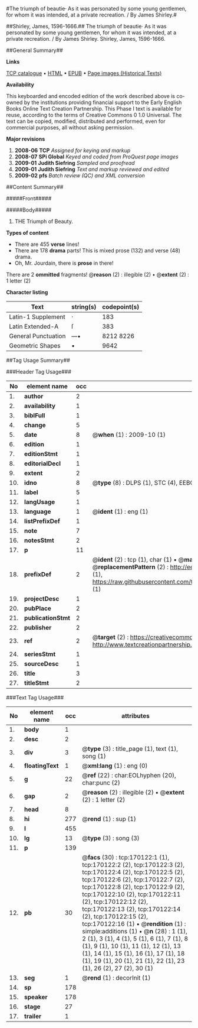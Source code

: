 #The triumph of beautie· As it was personated by some young gentlemen, for whom it was intended, at a private recreation. / By James Shirley.#

##Shirley, James, 1596-1666.##
The triumph of beautie· As it was personated by some young gentlemen, for whom it was intended, at a private recreation. / By James Shirley.
Shirley, James, 1596-1666.

##General Summary##

**Links**

[TCP catalogue](http://www.ota.ox.ac.uk/tcp/)  • 
[HTML](http://tei.it.ox.ac.uk/tcp/Texts-HTML/free/A93/A93180.html)  • 
[EPUB](http://tei.it.ox.ac.uk/tcp/Texts-EPUB/free/A93/A93180.epub) • 
[Page images (Historical Texts)](https://data.historicaltexts.jisc.ac.uk/view?pubId=eebo-99863487e&pageId=eebo-99863487e-170122-1)

**Availability**

This keyboarded and encoded edition of the
	       work described above is co-owned by the institutions
	       providing financial support to the Early English Books
	       Online Text Creation Partnership. This Phase I text is
	       available for reuse, according to the terms of Creative
	       Commons 0 1.0 Universal. The text can be copied,
	       modified, distributed and performed, even for
	       commercial purposes, all without asking permission.

**Major revisions**

1. __2008-06__ __TCP__ *Assigned for keying and markup*
1. __2008-07__ __SPi Global__ *Keyed and coded from ProQuest page images*
1. __2009-01__ __Judith Siefring__ *Sampled and proofread*
1. __2009-01__ __Judith Siefring__ *Text and markup reviewed and edited*
1. __2009-02__ __pfs__ *Batch review (QC) and XML conversion*

##Content Summary##

#####Front#####

#####Body#####

1. THE Triumph of Beauty.

**Types of content**

  * There are 455 **verse** lines!
  * There are 178 **drama** parts! This is mixed prose (132) and verse (48) drama.
  * Oh, Mr. Jourdain, there is **prose** in there!

There are 2 **ommitted** fragments! 
 @__reason__ (2) : illegible (2)  •  @__extent__ (2) : 1 letter (2)

**Character listing**


|Text|string(s)|codepoint(s)|
|---|---|---|
|Latin-1 Supplement|·|183|
|Latin Extended-A|ſ|383|
|General Punctuation|—•|8212 8226|
|Geometric Shapes|▪|9642|

##Tag Usage Summary##

###Header Tag Usage###

|No|element name|occ|attributes|
|---|---|---|---|
|1.|__author__|2||
|2.|__availability__|1||
|3.|__biblFull__|1||
|4.|__change__|5||
|5.|__date__|8| @__when__ (1) : 2009-10 (1)|
|6.|__edition__|1||
|7.|__editionStmt__|1||
|8.|__editorialDecl__|1||
|9.|__extent__|2||
|10.|__idno__|8| @__type__ (8) : DLPS (1), STC (4), EEBO-CITATION (1), PROQUEST (1), VID (1)|
|11.|__label__|5||
|12.|__langUsage__|1||
|13.|__language__|1| @__ident__ (1) : eng (1)|
|14.|__listPrefixDef__|1||
|15.|__note__|7||
|16.|__notesStmt__|2||
|17.|__p__|11||
|18.|__prefixDef__|2| @__ident__ (2) : tcp (1), char (1)  •  @__matchPattern__ (2) : ([0-9\-]+):([0-9IVX]+) (1), (.+) (1)  •  @__replacementPattern__ (2) : http://eebo.chadwyck.com/downloadtiff?vid=$1&page=$2 (1), https://raw.githubusercontent.com/textcreationpartnership/Texts/master/tcpchars.xml#$1 (1)|
|19.|__projectDesc__|1||
|20.|__pubPlace__|2||
|21.|__publicationStmt__|2||
|22.|__publisher__|2||
|23.|__ref__|2| @__target__ (2) : https://creativecommons.org/publicdomain/zero/1.0/ (1), http://www.textcreationpartnership.org/docs/. (1)|
|24.|__seriesStmt__|1||
|25.|__sourceDesc__|1||
|26.|__title__|3||
|27.|__titleStmt__|2||


###Text Tag Usage###

|No|element name|occ|attributes|
|---|---|---|---|
|1.|__body__|1||
|2.|__desc__|2||
|3.|__div__|3| @__type__ (3) : title_page (1), text (1), song (1)|
|4.|__floatingText__|1| @__xml:lang__ (1) : eng (0)|
|5.|__g__|22| @__ref__ (22) : char:EOLhyphen (20), char:punc (2)|
|6.|__gap__|2| @__reason__ (2) : illegible (2)  •  @__extent__ (2) : 1 letter (2)|
|7.|__head__|8||
|8.|__hi__|277| @__rend__ (1) : sup (1)|
|9.|__l__|455||
|10.|__lg__|13| @__type__ (3) : song (3)|
|11.|__p__|139||
|12.|__pb__|30| @__facs__ (30) : tcp:170122:1 (1), tcp:170122:2 (2), tcp:170122:3 (2), tcp:170122:4 (2), tcp:170122:5 (2), tcp:170122:6 (2), tcp:170122:7 (2), tcp:170122:8 (2), tcp:170122:9 (2), tcp:170122:10 (2), tcp:170122:11 (2), tcp:170122:12 (2), tcp:170122:13 (2), tcp:170122:14 (2), tcp:170122:15 (2), tcp:170122:16 (1)  •  @__rendition__ (1) : simple:additions (1)  •  @__n__ (28) : 1 (1), 2 (1), 3 (1), 4 (1), 5 (1), 6 (1), 7 (1), 8 (1), 9 (1), 10 (1), 11 (1), 12 (1), 13 (1), 14 (1), 15 (1), 16 (1), 17 (1), 18 (1), 19 (1), 20 (1), 21 (1), 22 (1), 23 (1), 26 (2), 27 (2), 30 (1)|
|13.|__seg__|1| @__rend__ (1) : decorInit (1)|
|14.|__sp__|178||
|15.|__speaker__|178||
|16.|__stage__|27||
|17.|__trailer__|1||
